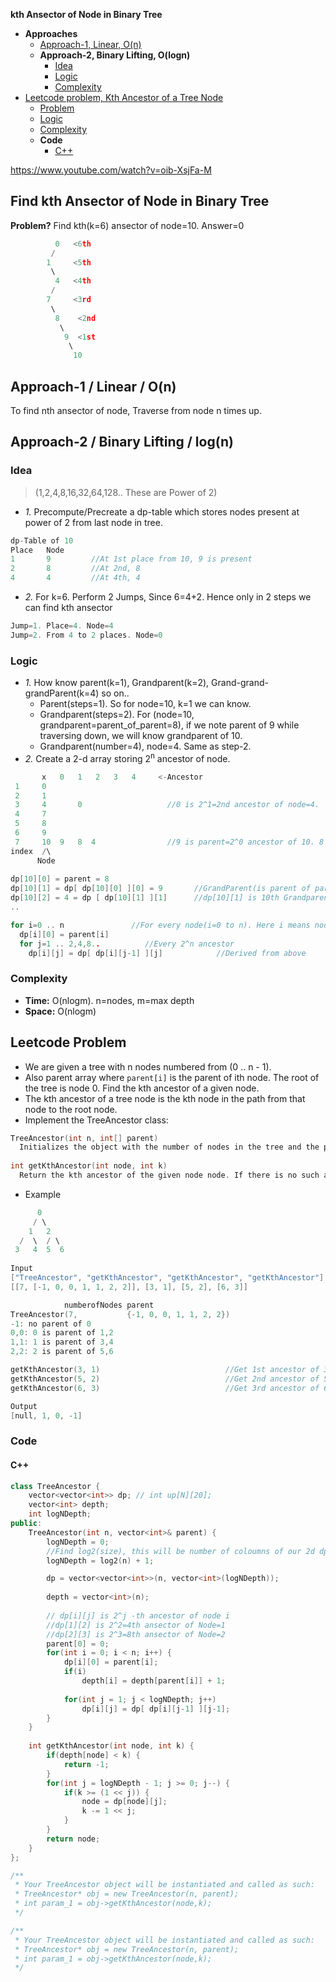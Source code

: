 **kth Ansector of Node in Binary Tree**
- **Approaches**
  - [Approach-1, Linear, O(n)](#a1)
  - **Approach-2, Binary Lifting, O(logn)**
    - [Idea](#i)
    - [Logic](#l)
    - [Complexity](#c)
- [Leetcode problem, Kth Ancestor of a Tree Node](https://leetcode.com/problems/kth-ancestor-of-a-tree-node/)
  - [Problem](#p)
  - [Logic](#l)
  - [Complexity](#c)
  - **Code**
    - [C++](#cpp)



https://www.youtube.com/watch?v=oib-XsjFa-M

## Find kth Ansector of Node in Binary Tree
**Problem?** Find kth(k=6) ansector of node=10. Answer=0
```c
          0   <6th
         / 
        1     <5th
         \
          4   <4th
         /
        7     <3rd
         \
          8    <2nd
           \ 
            9  <1st
             \
              10
```
<a name=a1></a>
## Approach-1 / Linear / O(n)
To find nth ansector of node, Traverse from node n times up.

## Approach-2 / Binary Lifting / log(n)
<a name=i></a>
### Idea
> (1,2,4,8,16,32,64,128.. These are Power of 2)
- _1._ Precompute/Precreate a dp-table which stores nodes present at power of 2 from last node in tree.
```c
dp-Table of 10
Place   Node
1       9         //At 1st place from 10, 9 is present
2       8         //At 2nd, 8
4       4         //At 4th, 4
```
- _2._ For k=6. Perform 2 Jumps, Since 6=4+2. Hence only in 2 steps we can find kth ansector
```c
Jump=1. Place=4. Node=4
Jump=2. From 4 to 2 places. Node=0
```
<a name=l></a>
### Logic
- _1._ How know parent(k=1), Grandparent(k=2), Grand-grand-grandParent(k=4) so on..
  - Parent(steps=1). So for node=10, k=1 we can know. 
  - Grandparent(steps=2). For (node=10, grandparent=parent_of_parent=8), if we note parent of 9 while traversing down, we will know grandparent of 10.
  - Grandparent(number=4), node=4. Same as step-2.
- _2._ Create a 2-d array storing 2<sup>n</sup> ancestor of node.
```c
       x   0   1   2   3   4     <-Ancestor
 1     0   
 2     1       
 3     4       0                   //0 is 2^1=2nd ancestor of node=4.
 4     7 
 5     8
 6     9
 7     10  9   8  4                //9 is parent=2^0 ancestor of 10. 8 is grandparent=2^1=2nd ansector of node=10. 4 is 2^2=4th ansector of 10
index  /\
      Node
  
dp[10][0] = parent = 8
dp[10][1] = dp[ dp[10][0] ][0] = 9       //GrandParent(is parent of parent) = parent[parent].
dp[10][2] = 4 = dp [ dp[10][1] ][1]      //dp[10][1] is 10th Grandparent(2nd ancestor). My 2nd ancestor's, 2nd anscestor is my 4th anscestor
..

for i=0 .. n               //For every node(i=0 to n). Here i means nodes
  dp[i][0] = parent[i]
  for j=1 .. 2,4,8..          //Every 2^n ancestor
    dp[i][j] = dp[ dp[i][j-1] ][j]            //Derived from above
```
<a name=c></a>
### Complexity
- **Time:** O(nlogm).   n=nodes, m=max depth
- **Space:** O(nlogm)

<a name=p></a>
## Leetcode Problem
- We are given a tree with n nodes numbered from (0 .. n - 1).
- Also parent array where `parent[i]` is the parent of ith node. The root of the tree is node 0. Find the kth ancestor of a given node.
- The kth ancestor of a tree node is the kth node in the path from that node to the root node.
- Implement the TreeAncestor class:
```c
TreeAncestor(int n, int[] parent) 
  Initializes the object with the number of nodes in the tree and the parent array.
  
int getKthAncestor(int node, int k) 
  Return the kth ancestor of the given node node. If there is no such ancestor, return -1.
```
- Example
```c
      0
     / \
    1   2 
  /  \  / \
 3   4  5  6
 
Input
["TreeAncestor", "getKthAncestor", "getKthAncestor", "getKthAncestor"]    //Function called
[[7, [-1, 0, 0, 1, 1, 2, 2]], [3, 1], [5, 2], [6, 3]]                     //Arguments to function

            numberofNodes parent
TreeAncestor(7,           {-1, 0, 0, 1, 1, 2, 2})
-1: no parent of 0
0,0: 0 is parent of 1,2
1,1: 1 is parent of 3,4
2,2: 2 is parent of 5,6

getKthAncestor(3, 1)                            //Get 1st ancestor of 3. Ans=1
getKthAncestor(5, 2)                            //Get 2nd ancestor of 5. Ans=0
getKthAncestor(6, 3)                            //Get 3rd ancestor of 6. Ans=-1

Output
[null, 1, 0, -1]
```

### Code
<a name=cpp></a>
#### C++
```cpp
class TreeAncestor {
    vector<vector<int>> dp; // int up[N][20];
    vector<int> depth;
    int logNDepth;
public:
    TreeAncestor(int n, vector<int>& parent) {
        logNDepth = 0;
        //Find log2(size), this will be number of coloumns of our 2d dp array
        logNDepth = log2(n) + 1;

        dp = vector<vector<int>>(n, vector<int>(logNDepth));
        
        depth = vector<int>(n);
        
        // dp[i][j] is 2^j -th ancestor of node i
        //dp[1][2] is 2^2=4th ansector of Node=1
        //dp[2][3] is 2^3=8th ansector of Node=2
        parent[0] = 0;
        for(int i = 0; i < n; i++) {
            dp[i][0] = parent[i];
            if(i)
                depth[i] = depth[parent[i]] + 1;
            
            for(int j = 1; j < logNDepth; j++)
                dp[i][j] = dp[ dp[i][j-1] ][j-1];
        }
    }
    
    int getKthAncestor(int node, int k) {
        if(depth[node] < k) {
            return -1;
        }
        for(int j = logNDepth - 1; j >= 0; j--) {
            if(k >= (1 << j)) {
                node = dp[node][j];
                k -= 1 << j;
            }
        }
        return node;
    }
};

/**
 * Your TreeAncestor object will be instantiated and called as such:
 * TreeAncestor* obj = new TreeAncestor(n, parent);
 * int param_1 = obj->getKthAncestor(node,k);
 */

/**
 * Your TreeAncestor object will be instantiated and called as such:
 * TreeAncestor* obj = new TreeAncestor(n, parent);
 * int param_1 = obj->getKthAncestor(node,k);
 */
```
